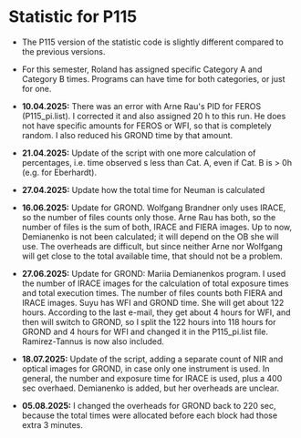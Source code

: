 # Statistic for P115
+ The P115 version of the statistic code is slightly different compared to the previous versions.

+ For this semester, Roland has assigned specific Category A and Category B times. Programs can have time for both categories, or just for one.

+ **10.04.2025:** There was an error with Arne Rau's PID for FEROS (P115_pi.list). I corrected it and also assigned 20 h to  this run. He does not have specific amounts for FEROS or WFI, so that is completely random. I also reduced his GROND time by that amount.
+ **21.04.2025:** Update of the script with one more calculation of percentages, i.e. time observed s less than Cat. A, even if Cat. B is > 0h (e.g. for Eberhardt).
+ **27.04.2025:** Update how the total time for Neuman is calculated
+ **16.06.2025:** Update for GROND. Wolfgang Brandner only uses IRACE, so the number of files counts only those. Arne Rau has both, so the number of files is the sum of both, IRACE and FIERA images. Up to now, Demianenko is not been calculated; it will depend on the OB she will use. The overheads are difficult, but since neither Arne nor Wolfgang will get close to the total available time, that should not be a problem.
+ **27.06.2025:** Update for GROND: Mariia Demianenkos program. I used the number of IRACE images for the calculation of total exposure times and total execution times. The number of files counts both FIERA and IRACE images. Suyu has WFI and GROND time. She will get about 122 hours. According to the last e-mail, they get about 4 hours for WFI, and then will switch to GROND, so I split the 122 hours into 118 hours for GROND and 4 hours for WFI and changed it in the P115_pi.list file. Ramirez-Tannus is now also included.
+ **18.07.2025:** Update of the script, adding a separate count of NIR and optical images for GROND, in case only one instrument is used. In general, the number and exposure time for IRACE is used, plus a 400 sec overhaed. Demianenko is added, but her overheads are unclear.
+ **05.08.2025:** I changed the overheads for GROND back to 220 sec, because the total times were allocated before each block had those extra 3 minutes.
